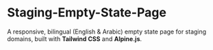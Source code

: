 # Staging-Empty-State-Page
A responsive, bilingual (English &amp; Arabic) empty state page for staging domains, built with **Tailwind CSS** and **Alpine.js**.
